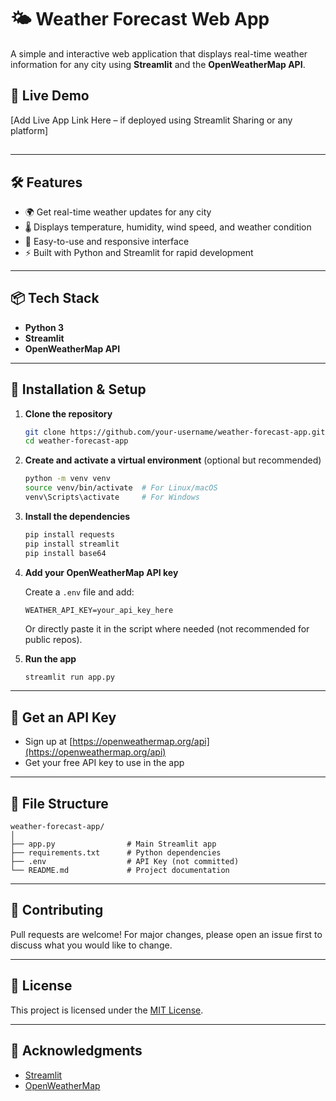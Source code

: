 # 🌤️ Weather Forecast Web App

A simple and interactive web application that displays real-time weather information for any city using **Streamlit** and the **OpenWeatherMap API**.

## 🚀 Live Demo

\[Add Live App Link Here – if deployed using Streamlit Sharing or any platform]

##

---

## 🛠️ Features

* 🌍 Get real-time weather updates for any city
* 🌡️ Displays temperature, humidity, wind speed, and weather condition
* 🧭 Easy-to-use and responsive interface
* ⚡ Built with Python and Streamlit for rapid development

---

## 📦 Tech Stack

* **Python 3**
* **Streamlit**
* **OpenWeatherMap API**

---

## 🧪 Installation & Setup

1. **Clone the repository**

   ```bash
   git clone https://github.com/your-username/weather-forecast-app.git
   cd weather-forecast-app
   ```

2. **Create and activate a virtual environment** (optional but recommended)

   ```bash
   python -m venv venv
   source venv/bin/activate  # For Linux/macOS
   venv\Scripts\activate     # For Windows
   ```

3. **Install the dependencies**

   ```bash
   pip install requests
   pip install streamlit
   pip install base64
   ```

4. **Add your OpenWeatherMap API key**

   Create a `.env` file and add:

   ```
   WEATHER_API_KEY=your_api_key_here
   ```

   Or directly paste it in the script where needed (not recommended for public repos).

5. **Run the app**

   ```bash
   streamlit run app.py
   ```

---

## 🔑 Get an API Key

* Sign up at [https://openweathermap.org/api](https://openweathermap.org/api)
* Get your free API key to use in the app

---

## 📁 File Structure

```
weather-forecast-app/
│
├── app.py                # Main Streamlit app
├── requirements.txt      # Python dependencies
├── .env                  # API Key (not committed)
└── README.md             # Project documentation
```

---

## 🌟 Contributing

Pull requests are welcome! For major changes, please open an issue first to discuss what you would like to change.

---

## 📄 License

This project is licensed under the [MIT License](LICENSE).

---

## 🙌 Acknowledgments

* [Streamlit](https://streamlit.io/)
* [OpenWeatherMap](https://openweathermap.org/)
